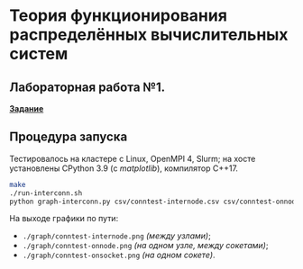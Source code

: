 # Теория функционирования распределённых вычислительных систем

## Лабораторная работа №1.

**[Задание](../docs/dcsft-lab1.pdf)**

## Процедура запуска

Тестировалось на кластере с Linux, OpenMPI 4, Slurm; на хосте установлены CPython 3.9 (с *matplotlib*), компилятор C++17.

```sh
make
./run-interconn.sh
python graph-interconn.py csv/conntest-internode.csv csv/conntest-onnode.csv csv/conntest-onsocket.csv
```

На выходе графики по пути:
* `./graph/conntest-internode.png` *(между узлами)*;
* `./graph/conntest-onnode.png` *(на одном узле, между сокетами)*;
* `./graph/conntest-onsocket.png` *(на одном сокете)*.
